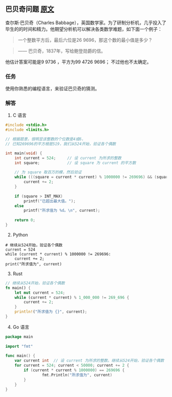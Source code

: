 ## 巴贝奇问题 [原文](https://rosettacode.org/wiki/Babbage_problem)

查尔斯·巴贝奇（Charles Babbage），英国数学家。为了研制分析机，几乎投入了毕生的的时间和精力。他期望分析机可以解决各类数学难题，如下面一个例子：

> 一个整数平方后，最后六位是26 9696，那这个数的最小值是多少？

>	—— 巴贝奇，1837年，写给鲍登勋爵的信。

他估计答案可能是9 9736 ，平方为99 4726 9696； 不过他也不太确定。

### 任务

使用你熟悉的编程语言，来验证巴贝奇的猜测。

### 解答

1. C 语言

```c
#include <stdio.h>
#include <limits.h>

// 根据题意，很明显该整数的个位数是4或6，
// 已知269696的平方根是519，我们从524开始，验证各个偶数 

int main(void) {
	int current = 524;     // 设 current 为所求的整数                              
	int square;            // 设 square 为 current 的平方数
 
	// 为 square 取百万的模，然后验证
	while (((square = current * current) % 1000000 != 269696) && (square < INT_MAX)) {
		current += 2; 
	}
 
	if (square > INT_MAX)
	    printf("已超出最大值。");
	else		   
	    printf("所求值为 %d。\n", current);
  
	return 0;
}
```

2. Python
```python3
# 继续从524开始，验证各个偶数
current = 524
while (current * current) % 1000000 != 269696:
	current += 2;
print("所求值为", current)
```

3. Rust
```rust
// 继续从524开始，验证各个偶数
fn main() {
    let mut current = 524;
    while (current * current) % 1_000_000 != 269_696 {
        current += 2;
    }
    println!("所求值为 {}", current);
}
```

4. Go 语言
```go
package main
 
import "fmt"
 
func main() {
	var current int  // 设 current 为所求的整数。继续从524开始，验证各个偶数
	for current = 524; current < 50000; current += 2 { 
		if (current * current % 1000000) == 269696 {
				fmt.Println("所求值为", current)
		}
	}
}
```
